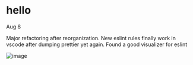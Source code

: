 # hello

Aug 8

Major refactoring after reorganization. New eslint rules finally work in vscode after dumping prettier yet again.  Found a good visualizer for eslint

![image](https://user-images.githubusercontent.com/1390068/183556014-1c117aed-2e0e-4553-95bc-5f52330a729f.png)
